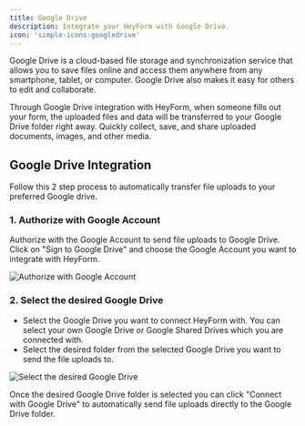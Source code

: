 ```yaml
---
title: Google Drive
description: Integrate your HeyForm with Google Drive.
icon: 'simple-icons:googledrive'
---
```


Google Drive is a cloud-based file storage and synchronization service that allows you to save files online and access them anywhere from any smartphone, tablet, or computer. Google Drive also makes it easy for others to edit and collaborate.

Through Google Drive integration with HeyForm, when someone fills out your form, the uploaded files and data will be transferred to your Google Drive folder right away. Quickly collect, save, and share uploaded documents, images, and other media.

## Google Drive Integration

Follow this 2 step process to automatically transfer file uploads to your preferred Google drive.

### 1. Authorize with Google Account
    
Authorize with the Google Account to send file uploads to Google Drive. Click on "Sign to Google Drive" and choose the Google Account you want to integrate with HeyForm.

<img
  src="https://heyform.b-cdn.net/images/integrations/google-drive/connect-google-drive.png"
  alt="Authorize with Google Account"
/>

### 2. Select the desired Google Drive
- Select the Google Drive you want to connect HeyForm with. You can select your own Google Drive or Google Shared Drives which you are connected with.
- Select the desired folder from the selected Google Drive you want to send the file uploads to.

<img
  src="https://heyform.b-cdn.net/images/integrations/google-drive/select-google-drive.png"
  alt="Select the desired Google Drive"
/>

Once the desired Google Drive folder is selected you can click "Connect with Google Drive" to automatically send file uploads directly to the Google Drive folder.


